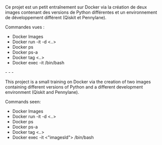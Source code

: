 Ce projet est un petit entraînement sur Docker via la création de deux images contenant des versions de Python différentes et un environnement de développement différent (Qiskit et Pennylane).


Commandes vues :

- Docker Images
- Docker run -it -d <..>
- Docker ps
- Docker ps-a
- Docker tag <..>
- Docker exec -it <imagesId> /bin/bash

\- \- \-

This project is a small training on Docker via the creation of two images containing different versions of Python and a different development environment (Qiskit and Pennylane).


Commands seen:

- Docker Images
- Docker run -it -d <..>
- Docker ps
- Docker ps-a
- Docker tag <..>
- Docker exec -it <"imagesId"> /bin/bash